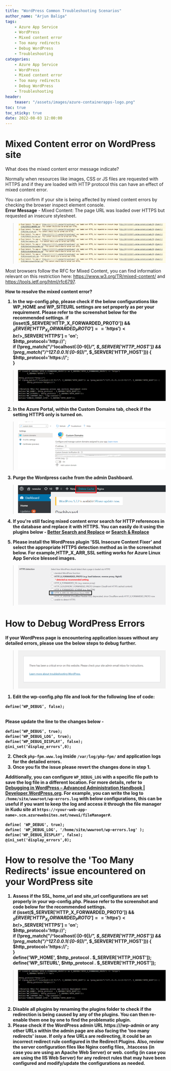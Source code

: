 ```yaml
---
title: "WordPress Common Troubleshooting Scenarios"
author_name: "Arjun Baliga"
tags:
    - Azure App Service
    - WordPress
    - Mixed content error
    - Too many redirects
    - Debug WordPress
    - Troubleshooting
categories:
    - Azure App Service
    - WordPress
    - Mixed content error
    - Too many redirects
    - Debug WordPress
    - Troubleshooting
header:
    teaser: "/assets/images/azure-containerapps-logo.png" 
toc: true
toc_sticky: true
date: 2022-08-03 12:00:00
---
```

# Mixed Content error on WordPress site 
What does the mixed content error message indicate?

Normally when resources like images, CSS or JS files are requested with HTTPS and if they are loaded with HTTP protocol this can have an effect of mixed content error. 
 
You can confirm if your site is being affected by mixed content errors by checking the browser inspect element console. 
<br/><b>Error Message</b> - 
Mixed Content: The page URL was loaded over HTTPS but requested an insecure stylesheet.
 >![WordPress common troubleshooting scenarios](/media/2022/08/mixed-content-error.png)

Most browsers follow the RFC for Mixed Content, you can find information relevant on this restriction here:
<a>https://www.w3.org/TR/mixed-content/</a> and <a>https://tools.ietf.org/html/rfc6797</a>.

<b>How to resolve the mixed content error?<b>
1. In the wp-config.php, please check if the below configurations like WP_HOME and WP_SITEURL settings are set properly as per your requirement. Please refer to the screenshot below for the recommended settings.
if (isset($_SERVER['HTTP_X_FORWARDED_PROTO']) && $_SERVER['HTTP_X_FORWARDED_PROTO'] == 'https')
<br/>$_SERVER['HTTPS'] = 'on';
<br/>$http_protocol='http://';
<br/>if (!preg_match("/^localhost(:[0-9])*/", $_SERVER['HTTP_HOST']) && !preg_match("/^127\.0\.0\.1(:[0-9])*/", $_SERVER['HTTP_HOST'])) {
<br/>	$http_protocol='https://';
<br/>}
 >![WordPress common troubleshooting scenarios](/media/2022/08/wp_home_site_url.png)

 2.	In the Azure Portal, within the Custom Domains tab, check if the setting HTTPS only is turned on. 
 >![WordPress common troubleshooting scenarios](/media/2022/08/appservice_http_only.png)

 3. Purge the Wordpress cache from the admin Dashboard. 
  >![WordPress common troubleshooting scenarios](/media/2022/08/wp_admin_clear_cache.png)
 4. If you're still facing mixed content error search for HTTP references in the database and replace it with HTTPS. You can easily do it using the plugins below -
[Better Search and Replace](https://wordpress.org/plugins/better-search-replace/) or
[Search & Replace](https://wordpress.org/plugins/search-and-replace/)

5. Please install the WordPress plugin 'SSL Insecure Content Fixer' and select the appropriate HTTPS detection method as in the screenshot below. For example,HTTP_X_ARR_SSL setting works for Azure Linux App Service blessed images. 
 >![WordPress common troubleshooting scenarios](/media/2022/08/wp_detect_http_setting.png)

# How to Debug WordPress Errors
If your WordPress page is encountering application issues without any detailed errors, please use the below steps to debug further. 
  >![WordPress common troubleshooting scenarios](/media/2022/08/wp_critical_error.png)

1.	Edit the wp-config.php file and look for the following line of code:
```
define(‘WP_DEBUG’, false);
```
<br/>Please update the line to the changes below - 
```
define(‘WP_DEBUG’, true);
define(‘WP_DEBUG_LOG’, true);
define(‘WP_DEBUG_DISPLAY’, false);
@ini_set(‘display_errors’,0);
```
2.	Check `php-fpm.www.log` inside `/var/log/php-fpm/` and application logs for the detailed errors. 
3.	Once you fix the issue please revert the changes done in step 1.

Additionally, you can configure `WP_DEBUG_LOG` with a specific file path to save the log file in a different location. For more details, refer to [Debugging in WordPress – Advanced Administration Handbook | Developer.WordPress.org](https://developer.wordpress.org/advanced-administration/debug/debug-wordpress/#wp_debug_log). For example, you can write the log to `/home/site/wwwroot/wp-errors.log` with below configurations, this can be useful if you want to keep the log and access it through the file manager in Kudu site at `https://<your-web-app-name>.scm.azurewebsites.net/newui/fileManager#`.

```
define( 'WP_DEBUG', true);
define( 'WP_DEBUG_LOG', '/home/site/wwwroot/wp-errors.log' );
define('WP_DEBUG_DISPLAY', false);
@ini_set('display_errors',0);
```

# How to resolve the 'Too Many Redirects' issue encountered on your WordPress site
1.	 Assess if the SSL, home_url and site_url configurations are set properly in your wp-config.php. Please refer to the screenshot and code below for the recommended settings.
<br/>if (isset($_SERVER['HTTP_X_FORWARDED_PROTO']) && $_SERVER['HTTP_X_FORWARDED_PROTO'] == 'https')
<br/>$_SERVER['HTTPS'] = 'on';
<br/>$http_protocol='http://';
<br/>if (!preg_match("/^localhost(:[0-9])*/", $_SERVER['HTTP_HOST']) && !preg_match("/^127\.0\.0\.1(:[0-9])*/", $_SERVER['HTTP_HOST'])) {
<br/>	$http_protocol='https://';
<br/>}
<br/>define('WP_HOME', $http_protocol . $_SERVER['HTTP_HOST']);
<br/>define('WP_SITEURL', $http_protocol . $_SERVER['HTTP_HOST']);
 >![WordPress common troubleshooting scenarios](/media/2022/08/wp_home_site_url.png)
2.	Disable all plugins by renaming the plugins folder to check if the redirection is being caused by any of the plugins. You can then re-enable them one by one to find the problematic plugin.
3.	Please check if the WordPress admin URL https://<site home url>/wp-admin or any other URLs within the admin page are also facing the 'too many redirects' issue. If only a few URLs are redirecting, it could be an incorrect redirect rule configured in the Redirect Plugins. Also, review the server configuration files like Nginx config files, .htaccess (in case you are using an Apache Web Server)  or web. config (in case you are using the IIS Web Server) for any redirect rules that may have been configured and modify/update the configurations as needed. 
